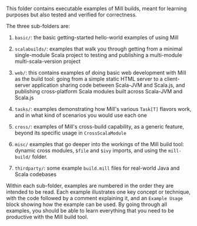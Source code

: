 This folder contains executable examples of Mill builds, meant for learning
purposes but also tested and verified for correctness.

The three sub-folders are:

1. `basic/`: the basic getting-started hello-world examples of using Mill

2. `scalabuilds/`: examples that walk you through getting from a
   minimal single-module Scala project to testing and publishing a
   multi-module multi-scala-version project

3. `web/`: this contains examples of doing basic web development with Mill as
   the build tool: going from a simple static HTML server to a client-server
   application sharing code between Scala-JVM and Scala.js, and publishing
   cross-platform Scala modules built across Scala-JVM and Scala.js

4. `tasks/`: examples demonstrating how Mill's various `Task[T]` flavors work,
   and in what kind of scenarios you would use each one

5. `cross/`: examples of Mill's cross-build capability, as a generic feature, 
   beyond its specific usage in `CrossScalaModule`

6. `misc/` examples that go deeper into the workings of
   the Mill build tool: dynamic cross modules, `$file` and `$ivy` imports, and
   using the `mill-build/` folder.

7. `thirdparty/`: some example `build.mill` files for real-world Java and Scala
   codebases

Within each sub-folder, examples are numbered in the order they are intended to
be read. Each example illustrates one key concept or technique, with the code
followed by a comment explaining it, and an `Example Usage` block showing how
the example can be used. By going through all examples, you should be
able to learn everything that you need to be productive with the Mill build
tool.
